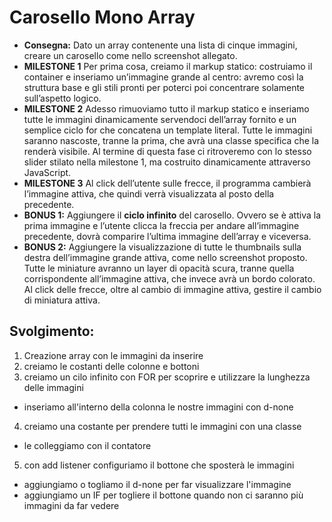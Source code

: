 Carosello Mono Array
===
- **Consegna:**
Dato un array contenente una lista di cinque immagini, creare un carosello come nello screenshot allegato.
- **MILESTONE 1**
Per prima cosa, creiamo il markup statico: costruiamo il container e inseriamo un’immagine grande al centro: avremo così la struttura base e gli stili pronti per poterci poi concentrare solamente sull’aspetto logico.
- **MILESTONE 2**
Adesso rimuoviamo tutto il markup statico e inseriamo tutte le immagini dinamicamente servendoci dell’array fornito e un semplice ciclo for che concatena un template literal.
Tutte le immagini saranno nascoste, tranne la prima, che avrà una classe specifica che la renderà visibile.
Al termine di questa fase ci ritroveremo con lo stesso slider stilato nella milestone 1, ma costruito dinamicamente attraverso JavaScript.
- **MILESTONE 3**
Al click dell’utente sulle frecce, il programma cambierà l’immagine attiva, che quindi verrà visualizzata al posto della precedente.
- **BONUS 1:**
Aggiungere il **ciclo infinito** del carosello. Ovvero se è attiva la prima immagine e l’utente clicca la freccia per andare all’immagine precedente, dovrà comparire l’ultima immagine dell’array e viceversa.
- **BONUS 2:**
Aggiungere la visualizzazione di tutte le thumbnails sulla destra dell’immagine grande attiva, come nello screenshot proposto. Tutte le miniature avranno un layer di opacità scura, tranne quella corrispondente all’immagine attiva, che invece avrà un bordo colorato.
Al click delle frecce, oltre al cambio di immagine attiva, gestire il cambio di miniatura attiva.

## Svolgimento:

1. Creazione array con le immagini da inserire
2. creiamo le costanti delle colonne e bottoni
3. creiamo un cilo infinito con FOR per scoprire e utilizzare la lunghezza delle immagini
  - inseriamo all'interno della colonna le nostre immagini con d-none
4. creiamo una costante per prendere tutti le immagini con una classe
  - le colleggiamo con il contatore
5. con add listener configuriamo il bottone che sposterà le immagini 
  - aggiungiamo o togliamo il d-none per far visualizzare l'immagine
  - aggiungiamo un IF per togliere il bottone quando non ci saranno più immagini da far vedere
